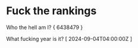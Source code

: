 # Fuck the rankings

Who the hell am I?
{ 6438479 }

What fucking year is it?
[ 2024-09-04T04:00:00Z ]
